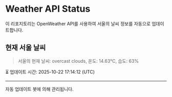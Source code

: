
# Weather API Status

이 리포지토리는 OpenWeather API를 사용하여 서울의 날씨 정보를 자동으로 업데이트합니다.

## 현재 서울 날씨
> 서울의 현재 날씨: overcast clouds, 온도: 14.63°C, 습도: 63%

⏳ 업데이트 시간: 2025-10-22 17:14:12 (UTC)

---
자동 업데이트 봇에 의해 관리됩니다.
